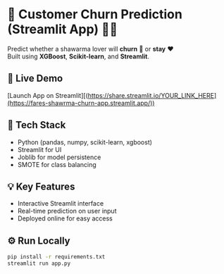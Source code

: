 # 🌯 Customer Churn Prediction (Streamlit App) 🥤🍅

Predict whether a shawarma lover will **churn** 🌯 or **stay** ❤️  
Built using **XGBoost**, **Scikit-learn**, and **Streamlit**.

## 🚀 Live Demo
[Launch App on Streamlit][(https://share.streamlit.io/YOUR_LINK_HERE](https://fares-shawrma-churn-app.streamlit.app/))

## 🧠 Tech Stack
- Python (pandas, numpy, scikit-learn, xgboost)
- Streamlit for UI
- Joblib for model persistence
- SMOTE for class balancing

## 💡 Key Features
- Interactive Streamlit interface
- Real-time prediction on user input
- Deployed online for easy access

## ⚙️ Run Locally
```bash
pip install -r requirements.txt
streamlit run app.py

